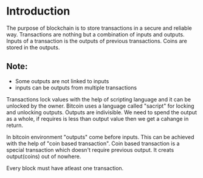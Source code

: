 # Introduction
The purpose of blockchain is to store transactions in a secure and reliable way. Transactions are nothing but a combination of inputs and outputs.
Inputs of a transaction is the outputs of previous transactions. Coins are stored in the outputs.
## Note:
- Some outputs are not linked to inputs
- inputs can be outputs from multiple transactions

Transactions lock values with the help of scripting language and it can be unlocked by the owner.
Bitcoin uses a language called "sacript" for locking and unlocking outputs. Outputs are indivisible. We need to spend the output as a whole, if requires is less than output value then we get a cahange in return.

In bitcoin environment "outputs" come before inputs. This can be achieved with the help of "coin based transaction".
Coin based transaction is a special transaction which doesn't require previous output. It creats output(coins) out of nowhere.

Every block must have atleast one transaction.









